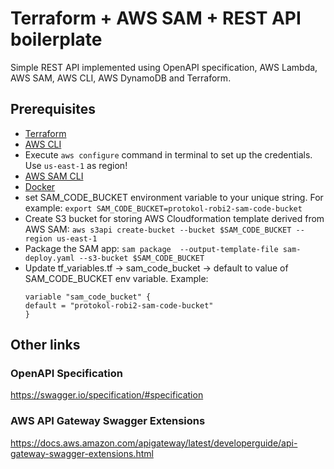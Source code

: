 # Terraform + AWS SAM + REST API boilerplate

Simple REST API implemented using OpenAPI specification, AWS Lambda, AWS SAM, AWS CLI, AWS DynamoDB and Terraform.

## Prerequisites
- [Terraform](https://www.terraform.io/downloads)
- [AWS CLI](https://docs.aws.amazon.com/cli/latest/userguide/getting-started-install.html)
- Execute ```aws configure``` command in terminal to set up the credentials. Use ```us-east-1``` as region!
- [AWS SAM CLI](https://docs.aws.amazon.com/serverless-application-model/latest/developerguide/serverless-sam-cli-install.html)
- [Docker](https://docs.docker.com/desktop/)
- set SAM_CODE_BUCKET environment variable to your unique string. For example:
  ```export SAM_CODE_BUCKET=protokol-robi2-sam-code-bucket```
- Create S3 bucket for storing AWS Cloudformation template derived from AWS SAM: 
  ```aws s3api create-bucket --bucket $SAM_CODE_BUCKET --region us-east-1```
- Package the SAM app:
  ```sam package  --output-template-file sam-deploy.yaml --s3-bucket $SAM_CODE_BUCKET```
- Update tf_variables.tf -> sam_code_bucket -> default to value of SAM_CODE_BUCKET env variable. Example:
  ```
  variable "sam_code_bucket" {
  default = "protokol-robi2-sam-code-bucket"
  }
  ```

## Other links

### OpenAPI Specification
https://swagger.io/specification/#specification

### AWS API Gateway Swagger Extensions
https://docs.aws.amazon.com/apigateway/latest/developerguide/api-gateway-swagger-extensions.html 

